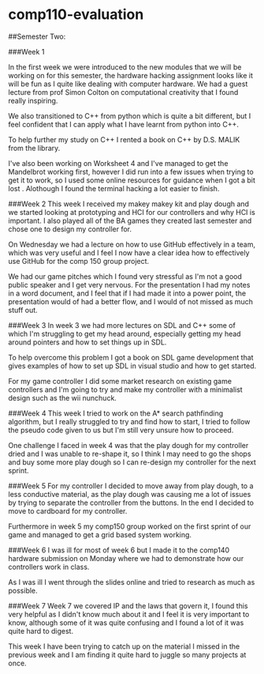 # comp110-evaluation

##Semester Two:

###Week 1 

In the first week we were introduced to the new modules that we will be working on for this semester, the hardware hacking assignment looks like it will be fun as I quite like dealing with computer hardware.
We had a guest lecture from prof Simon Colton on computational creativity that I found really inspiring.

We also transitioned to C++ from python which is quite a bit different, but I feel confident that I can apply what I have learnt from python into C++.

To help further my study on C++ I rented a book on C++ by D.S. MALIK from the library.

I've also been working on Worksheet 4 and I've managed to get the Mandelbrot working first, however I did run into a few issues when trying to get it to work, so I used some online resources for guidance when I got a bit lost . Alothough I found the terminal hacking a lot easier to finish.

###Week 2
This week I received my makey makey kit and play dough and we started looking at prototyping and HCI for our controllers and why HCI is important. I also played all of the BA games they created last semester and chose one to design my controller for.

On Wednesday we had a lecture on how to use GitHub effectively in a team, which was very useful and I feel I now have a clear idea how to effectively use GitHub for the comp 150 group project.

We had our game pitches which I found very stressful as I'm not a good public speaker and I get very nervous. For the presentation I had my notes in a word document, and I feel that if I had made it into a power point, the presentation would of had a better flow, and I would of not missed as much stuff out.

###Week 3
In week 3 we had more lectures on SDL and C++ some of which I'm struggling to get my head around, especially getting my head around pointers and how to set things up in SDL.


To help overcome this problem I got a book on SDL game development that gives examples of how to set up SDL in visual studio and how to get started.

For my game controller I did some market research on existing game controllers and I'm going to try and make my controller with a minimalist design such as the wii nunchuck.

###Week 4
This week I tried to work on the A* search pathfinding algorithm, but I really struggled to try and find how to start, I tried to follow the pseudo code given to us but I'm still very unsure how to proceed.

One challenge I faced in week 4 was that the play dough for my controller dried and I was unable to re-shape it, so I think I may need to go the shops and buy some more play dough so I can re-design my controller for the next sprint.

###Week 5
For my controller I decided to move away from play dough, to a less conductive material, as the play dough was causing me a lot of issues by trying to separate the controller from the buttons. In the end I decided to move to cardboard for my controller.

Furthermore in week 5 my comp150 group worked on the first sprint of our game and managed to get a grid based system working.

###Week 6
I was ill for most of week 6 but I made it to the comp140 hardware submission on Monday where we had to demonstrate how our controllers work in class. 

As I was ill I went through the slides online and tried to research as much as possible.

###Week 7
Week 7 we covered IP and the laws that govern it, I found this very helpful as I didn't know much about it and I feel it is very important to know, although some of it was quite confusing and I found a lot of it was quite hard to digest.

This week I have been trying to catch up on the material I missed in the previous week and I am finding it quite hard to juggle so many projects at once.


